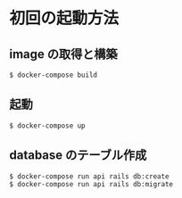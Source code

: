 # 初回の起動方法

## image の取得と構築

```
$ docker-compose build
```

## 起動

```
$ docker-compose up
```

## database のテーブル作成

```
$ docker-compose run api rails db:create
$ docker-compose run api rails db:migrate
```
